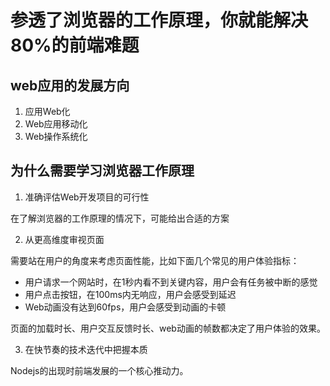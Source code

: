 # 参透了浏览器的工作原理，你就能解决80%的前端难题

## web应用的发展方向

1. 应用Web化
2. Web应用移动化
3. Web操作系统化

## 为什么需要学习浏览器工作原理

1. 准确评估Web开发项目的可行性

在了解浏览器的工作原理的情况下，可能给出合适的方案

2. 从更高维度审视页面

需要站在用户的角度来考虑页面性能，比如下面几个常见的用户体验指标：

- 用户请求一个网站时，在1秒内看不到关键内容，用户会有任务被中断的感觉
- 用户点击按钮，在100ms内无响应，用户会感受到延迟
- Web动画没有达到60fps，用户会感受到动画的卡顿

页面的加载时长、用户交互反馈时长、web动画的帧数都决定了用户体验的效果。

3. 在快节奏的技术迭代中把握本质

Nodejs的出现时前端发展的一个核心推动力。